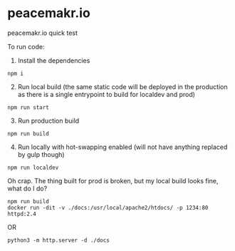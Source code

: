 # peacemakr.io
peacemakr.io quick test

To run code:

1. Install the dependencies
```
npm i
```

2. Run local build (the same static code will be deployed in the production as there is a single entrypoint to build for localdev and prod)
```
npm run start
```

3. Run production build
```
npm run build
```
4. Run locally with hot-swapping enabled (will not have anything replaced by gulp though)
```angular2html
npm run localdev
```
Oh crap. The thing built for prod is broken, but my local build looks fine, what do I do?
```
npm run build
docker run -dit -v ./docs:/usr/local/apache2/htdocs/ -p 1234:80 httpd:2.4
```
OR
```
python3 -m http.server -d ./docs
```
